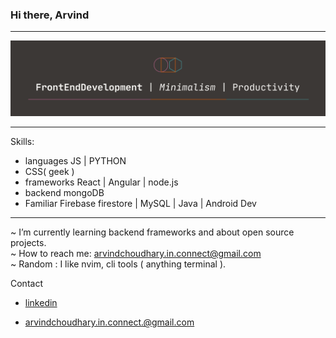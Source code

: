 ### Hi there, Arvind 
---
![I am a front-end developer](./images/cover.png)


---
Skills: 
- languages JS | PYTHON
- CSS( geek )
- frameworks React | Angular | node.js
- backend mongoDB
- Familiar Firebase firestore | MySQL | Java | Android Dev
---

~ I’m currently learning backend frameworks and about open source projects. <br/>
~ How to reach me: arvindchoudhary.in.connect@gmail.com <br/>
~ Random : I like nvim, cli tools ( anything terminal ).


Contact 

- [linkedin](https://www.linkedin.com/in/arvind-choudhary-bb036b244?lipi=urn%3Ali%3Apage%3Ad_flagship3_profile_view_base_contact_details%3B0PQVZANnSWCDhAh23w3Spg%3D%3D)

- arvindchoudhary.in.connect.@gmail.com


